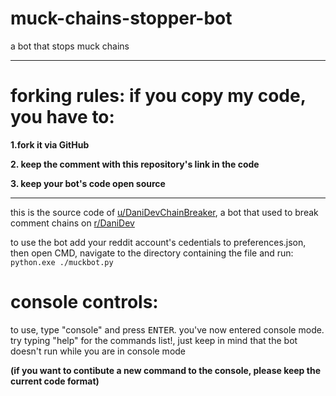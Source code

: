# muck-chains-stopper-bot
a bot that stops muck chains

---
# forking rules: if you copy my code, you have to:
**1.fork it via GitHub**

**2. keep the comment with this repository's link in the code**

**3. keep your bot's code open source**


---

this is the source code of [u/DaniDevChainBreaker](https://www.reddit.com/user/DaniDevChainBreaker/), a bot that used to break comment chains on [r/DaniDev](https://www.reddit.com/r/danidev)

to use the bot add your reddit account's cedentials to preferences.json, then open CMD, navigate to the directory containing the file and run:
<code>python.exe ./muckbot.py</code>
# console controls:

to use, type "console" and press <kbd>ENTER</kbd>. you've now entered console mode. try typing "help" for the commands list!, just keep in mind that the bot doesn't run while you are in console mode

**(if you want to contibute a new command to the console, please keep the current code format)**
